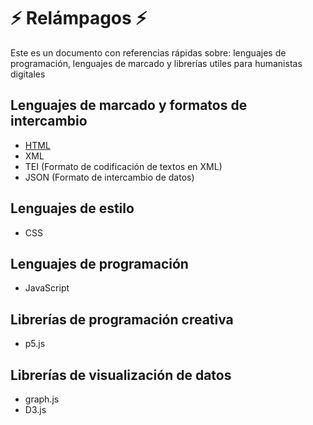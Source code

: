 # :zap: Relámpagos :zap:
Este es un documento con referencias rápidas sobre: lenguajes de programación, lenguajes de marcado y librerías utiles para humanistas digitales

## Lenguajes de marcado y formatos de intercambio

* [HTML](https://github.com/srsergiorodriguez/relampagos/blob/master/html.md)
* XML
* TEI (Formato de codificación de textos en XML)
* JSON (Formato de intercambio de datos)

## Lenguajes de estilo

* CSS

## Lenguajes de programación

* JavaScript

## Librerías de programación creativa

* p5.js

## Librerías de visualización de datos

* graph.js
* D3.js
